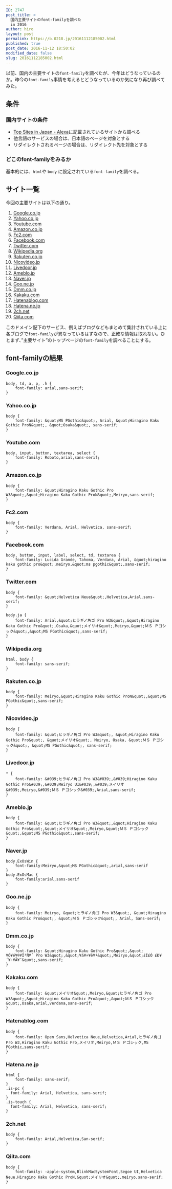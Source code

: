 ```yaml
---
ID: 2747
post_title: >
  国内主要サイトのfont-familyを調べた
  in 2016
author: hiro
layout: post
permalink: https://b.0218.jp/20161112185002.html
published: true
post_date: 2016-11-12 18:50:02
modified_date: false
slug: 20161112185002.html
---
```

以前、国内の主要サイトの`font-family`を調べたが、今年はどうなっているのか。昨今の`font-family`事情を考えるとどうなっているのか気になり再び調べてみた。

<!--more-->

## 条件
### 国内サイトの条件
* [Top Sites in Japan - Alexa](http://www.alexa.com/topsites/countries/JP)に記載されているサイトから調べる
* 他言語のサービスの場合は、日本語のページを対象とする
* リダイレクトされるページの場合は、リダイレクト先を対象とする

### どこのfont-familyをみるか
基本的には、`html`や `body` に設定されている`font-family`を調べる。

## サイト一覧
今回の主要サイトは以下の通り。

1. [Google.co.jp](//Google.co.jp)
1. [Yahoo.co.jp](http://Yahoo.co.jp)
1. [Youtube.com](//Youtube.com)
1. [Amazon.co.jp](//Amazon.co.jp)
1. [Fc2.com](http://Fc2.com)
1. [Facebook.com](//Facebook.com)
1. [Twitter.com](//Twitter.com)
1. [Wikipedia.org](//Wikipedia.org)
1. [Rakuten.co.jp](http://Rakuten.co.jp)
1. [Nicovideo.jp](http://Nicovideo.jp)
1. [Livedoor.jp](http://Livedoor.jp)
1. [Ameblo.jp](http://Ameblo.jp)
1. [Naver.jp](http://Naver.jp)
1. [Goo.ne.jp](http://Goo.ne.jp)
1. [Dmm.co.jp](http://Dmm.co.jp)
1. [Kakaku.com](http://Kakaku.com)
1. [Hatenablog.com](http://Hatenablog.com)
1. [Hatena.ne.jp](//Hatena.ne.jp)
1. [2ch.net](http://2ch.net)
1. [Qiita.com](//Qiita.com)

このドメイン配下のサービス、例えばブログなどもまとめて集計されている上に各ブログで`font-family`が異なっているはずなので、正確な情報は取れない。ひとまず、”主要サイト”のトップページの`font-family`を調べることにする。

## font-familyの結果
### Google.co.jp
```language-css
body, td, a, p, .h {
    font-family: arial,sans-serif;
}
```

### Yahoo.co.jp
```language-css
body {
    font-family: &quot;MS PGothic&quot;, Arial, &quot;Hiragino Kaku Gothic ProN&quot;, &quot;Osaka&quot;, sans-serif;
}
```

### Youtube.com
```language-css
body, input, button, textarea, select {
    font-family: Roboto,arial,sans-serif;
}
```

### Amazon.co.jp
```language-css
body {
    font-family: &quot;Hiragino Kaku Gothic Pro W3&quot;,&quot;Hiragino Kaku Gothic ProN&quot;,Meiryo,sans-serif;
}
```

### Fc2.com
```language-css
body {
    font-family: Verdana, Arial, Helvetica, sans-serif;
}
```

### Facebook.com
```language-css
body, button, input, label, select, td, textarea {
    font-family: Lucida Grande, Tahoma, Verdana, Arial, &quot;hiragino kaku gothic pro&quot;,meiryo,&quot;ms pgothic&quot;,sans-serif;
}
```

### Twitter.com
```language-css
body {
    font-family: &quot;Helvetica Neue&quot;,Helvetica,Arial,sans-serif;
}

body.ja {
    font-family: Arial,&quot;ヒラギノ角ゴ Pro W3&quot;,&quot;Hiragino Kaku Gothic Pro&quot;,Osaka,&quot;メイリオ&quot;,Meiryo,&quot;ＭＳ Ｐゴシック&quot;,&quot;MS PGothic&quot;,sans-serif;
}
```

### Wikipedia.org
```language-css
html, body {
    font-family: sans-serif;
}
```

### Rakuten.co.jp
```language-css
body {
    font-family: Meiryo,&quot;Hiragino Kaku Gothic ProN&quot;,&quot;MS PGothic&quot;,sans-serif;
}
```

### Nicovideo.jp
```language-css
body {
    font-family: &quot;ヒラギノ角ゴ Pro W3&quot;, &quot;Hiragino Kaku Gothic Pro&quot;, &quot;メイリオ&quot;, Meiryo, Osaka, &quot;ＭＳ Ｐゴシック&quot;, &quot;MS PGothic&quot;, sans-serif;
}
```

### Livedoor.jp
```language-css
* {
    font-family: &#039;ヒラギノ角ゴ Pro W3&#039;,&#039;Hiragino Kaku Gothic Pro&#039;,&#039;Meiryo UI&#039;,&#039;メイリオ&#039;,Meiryo,&#039;ＭＳ Ｐゴシック&#039;,Arial,sans-serif;
}
```

### Ameblo.jp
```language-css
body {
    font-family: &quot;ヒラギノ角ゴ Pro W3&quot;,&quot;Hiragino Kaku Gothic Pro&quot;,&quot;メイリオ&quot;,Meiryo,&quot;ＭＳ Ｐゴシック&quot;,&quot;MS PGothic&quot;,sans-serif;
}
```

### Naver.jp
```language-css
body.ExOsWin {
    font-family:Meiryo,&quot;MS PGothic&quot;,arial,sans-serif
}
body.ExOsMac {
    font-family:arial,sans-serif
}
```

### Goo.ne.jp
```language-css
body {
    font-family: Meiryo, &quot;ヒラギノ角ゴ Pro W3&quot;, &quot;Hiragino Kaku Gothic Pro&quot;, &quot;ＭＳ Ｐゴシック&quot;, Arial, Sans-serif;
}
```

### Dmm.co.jp
```language-css
body {
    font-family: &quot;Hiragino Kaku Gothic Pro&quot;,&quot;¥Ò¥é¥®¥Î³Ñ¥´ Pro W3&quot;,&quot;¥á¥¤¥ê¥ª&quot;,Meiryo,&quot;£Í£Ó £Ð¥´¥·¥Ã¥¯&quot;,sans-serif;
}
```

### Kakaku.com
```language-css
body {
    font-family: &quot;メイリオ&quot;,Meiryo,&quot;ヒラギノ角ゴ Pro W3&quot;,&quot;Hiragino Kaku Gothic Pro&quot;,&quot;ＭＳ Ｐゴシック&quot;,Osaka,arial,verdana,sans-serif;
}
```

### Hatenablog.com
```language-css
body {
    font-family: Open Sans,Helvetica Neue,Helvetica,Arial,ヒラギノ角ゴ Pro W3,Hiragino Kaku Gothic Pro,メイリオ,Meiryo,ＭＳ Ｐゴシック,MS PGothic,sans-serif;
}
```

### Hatena.ne.jp
```language-css
html {
    font-family: sans-serif;
}
.is-pc {
  font-family: Arial, Helvetica, sans-serif;
}
.is-touch {
  font-family: Arial, Helvetica, sans-serif;
}
```

### 2ch.net
```language-css
body {
    font-family: Arial,Helvetica,San-serif;
}
```

### Qiita.com
```language-css
body {
    font-family: -apple-system,BlinkMacSystemFont,Segoe UI,Helvetica Neue,Hiragino Kaku Gothic ProN,&quot;メイリオ&quot;,meiryo,sans-serif;
}
```
